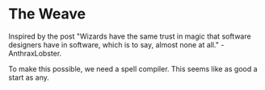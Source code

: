 # The Weave

Inspired by the post "Wizards have the same trust in magic that software designers have in software, which is to say, almost none at all." - AnthraxLobster.

To make this possible, we need a spell compiler. This seems like as good a start as any.
